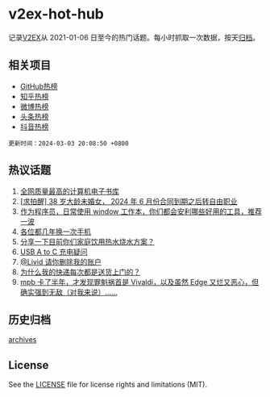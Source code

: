 # v2ex-hot-hub

 记录[V2EX](https://www.v2ex.com/)从 2021-01-06 日至今的热门话题。每小时抓取一次数据，按天[归档](archives)。
 
 ## 相关项目

- [GitHub热榜](https://github.com/it985/github-hot-hub)
- [知乎热榜](https://github.com/it985/zhihu-hot-hub)
- [微博热榜](https://github.com/it985/weibo-hot-hub)
- [头条热榜](https://github.com/it985/toutiao-hot-hub)
- [抖音热榜](https://github.com/it985/douyin-hot-hub)


 `更新时间：2024-03-03 20:08:50 +0800`

## 热议话题

1. [全网质量最高的计算机电子书库](https://www.v2ex.com/t/1020170)
1. [[求拍醒] 38 岁大龄未婚女， 2024 年 6 月份合同到期之后转自由职业](https://www.v2ex.com/t/1020211)
1. [作为程序员，日常使用 window 工作本，你们都会安利哪些好用的工具，推荐一波](https://www.v2ex.com/t/1020166)
1. [各位都几年换一次手机](https://www.v2ex.com/t/1020214)
1. [分享一下目前你们家庭饮用热水烧水方案？](https://www.v2ex.com/t/1020149)
1. [USB A to C 充电疑问](https://www.v2ex.com/t/1020109)
1. [@Livid 请你删除我的账户](https://www.v2ex.com/t/1020224)
1. [为什么我的快递每次都是送货上门的？](https://www.v2ex.com/t/1020200)
1. [mpb 卡了半年，才发现罪魁祸首是 Vivaldi，以及虽然 Edge 又烂又恶心，但确实强到无敌（对我来说）……](https://www.v2ex.com/t/1020218)

## 历史归档

[archives](archives)

## License

See the [LICENSE](LICENSE) file for license rights and limitations (MIT).
